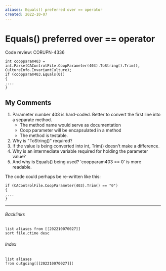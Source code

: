 ```yaml
---
aliases: Equals() preferred over == operator
created: 2022-10-07
---
```


# Equals() preferred over == operator
Code review: CORUPN-4336

```
int coopparam403 = int.Parse(CAControlFile.CoopParameter(403).ToString().Trim(), CultureInfo.InvariantCulture);
if (coopparam403.Equals(0))
{
....
}
```

## My Comments
1. Parameter number 403 is hard-coded.  Better to convert the first line into a separate method.  
	* The method name would serve as documentation
	* Coop parameter will be encapsulated in a method
	* The method is testable.
2. Why is "ToString()" required? 
3. If the value is being converted into int, Trim() doesn't make a difference.
4. Why is an intermediate variable required for holding the parameter value?
5. And why is Equals() being used?  'coopparam403 == 0' is more readable.

The code could perhaps be re-written like this:

```
if (CAControlFile.CoopParameter(403).Trim() == "0")
{
....
}
```



---
###### Backlinks

```dataview
list aliases from [[202210070027]]
sort file.ctime desc
```

###### Index
```dataview
list aliases
from outgoing([[202210070027]])
```


